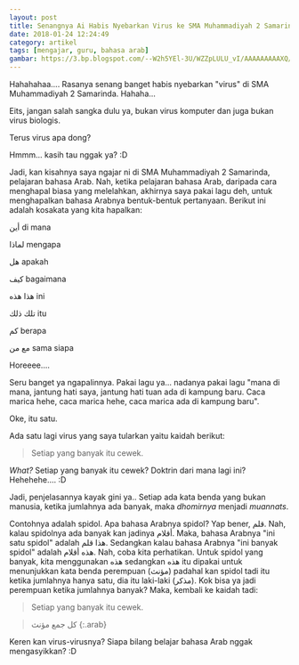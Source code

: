 ```yaml
---
layout: post
title: Senangnya Ai Habis Nyebarkan Virus ke SMA Muhammadiyah 2 Samarinda. Hahahahaaa...
date: 2018-01-24 12:24:49
category: artikel
tags: [mengajar, guru, bahasa arab]
gambar: https://3.bp.blogspot.com/--W2h5YEl-3U/WZZpLULU_vI/AAAAAAAAAXQ/eqKlZiUCCgM6BpgKhupVbzMnp5sT-eotgCLcBGAs/s320/0622a9b98520e70d59eb8af821eb23063de8d8d8_hq.jpg
---
```


Hahahahaa.... Rasanya senang banget habis nyebarkan "virus" di SMA Muhammadiyah 2 Samarinda. Hahaha...

Eits, jangan salah sangka dulu ya, bukan virus komputer dan juga bukan virus biologis.

Terus virus apa dong?

Hmmm... kasih tau nggak ya? :D

Jadi, kan kisahnya saya ngajar ni di SMA Muhammadiyah 2 Samarinda, pelajaran bahasa Arab. Nah, ketika pelajaran bahasa Arab, daripada cara menghapal biasa yang melelahkan, akhirnya saya pakai lagu deh, untuk menghapalkan bahasa Arabnya bentuk-bentuk pertanyaan. Berikut ini adalah kosakata yang kita hapalkan:

<span class='arab'>أين</span> di mana

<span class='arab'>لماذا</span> mengapa

<span class='arab'>هل</span> apakah

<span class='arab'>كيف</span> bagaimana

<span class='arab'>هذا هذه</span> ini

<span class='arab'>تلك ذلك</span> itu

<span class='arab'>كم</span> berapa

<span class='arab'>مع من</span> sama siapa

Horeeee....

Seru banget ya ngapalinnya. Pakai lagu ya... nadanya pakai lagu "mana di mana, jantung hati saya, jantung hati tuan ada di kampung baru. Caca marica hehe, caca marica hehe, caca marica ada di kampung baru".

Oke, itu satu.

Ada satu lagi virus yang saya tularkan yaitu kaidah berikut:

> Setiap yang banyak itu cewek.

_What?_ Setiap yang banyak itu cewek? Doktrin dari mana lagi ini? Hehehehe.... :D

Jadi, penjelasannya kayak gini ya.. Setiap ada kata benda yang bukan manusia, ketika jumlahnya ada banyak, maka _dhomirnya_ menjadi _muannats_.

Contohnya adalah spidol. Apa bahasa Arabnya spidol? Yap bener, <span class='arab'>قلم</span>. Nah, kalau spidolnya ada banyak kan jadinya <span class='arab'>أقلام</span>. Maka, bahasa Arabnya "ini satu spidol" adalah <span class='arab'>هذا قلم</span>. Sedangkan kalau bahasa Arabnya "ini banyak spidol" adalah <span class='arab'>هذه أقلام</span>. Nah, coba kita perhatikan. Untuk spidol yang banyak, kita menggunakan <span class='arab'>هذه</span> sedangkan <span class='arab'>هذه</span> itu dipakai untuk menunjukkan kata benda perempuan (<span class='arab'>مؤنث</span>) padahal kan spidol tadi itu ketika jumlahnya hanya satu, dia itu laki-laki (<span class='arab'>مذكر</span>). Kok bisa ya jadi perempuan ketika jumlahnya banyak? Maka, kembali ke kaidah tadi:

> Setiap yang banyak itu cewek.

> كل جمع مؤنث
{:.arab}

Keren kan virus-virusnya? Siapa bilang belajar bahasa Arab nggak mengasyikkan? :D